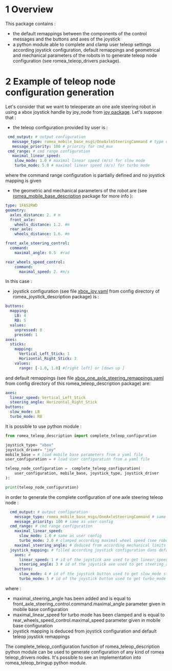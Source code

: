 # 1 Overview #

This package contains :
  - the default remappings between the components of the control messages and the buttons and axes of the joystick 
  - a python module able to complete and clamp user teleop settings according joystick configuration, default remappings and geometrical and mechanical parameters of the robots in to generate teleop node configuration (see romea_teleop_drivers package).

# 2 Example of teleop node configuration generation  #

Let's consider that we want to teleoperate an one axle steering robot  in using a xbox joystick handle by joy_node from [joy package](https://github.com/ros-drivers/joystick_drivers). Let's suppose that :

- the teleop configuration provided by user is : 

```yaml
 cmd_output: # output configuration
   message_type: romea_mobile_base_msgs/OneAxleSteeringCommand # type of msg published by teleop
   message_priority: 100 # priority for cmd_mux
 cmd_range: # cmd range configuration
   maximal_linear_speed: 
    slow_mode: 1.0 # maximal linear speed (m/s) for slow mode 
    turbo_mode: 5.0 # maximal linear speed (m/s) for turbo mode
```
where the command range configuration is partially defined and no joystick mapping is given 

- the geometric and mechanical parameters of the robot are (see [romea_mobile_base_description](https://gitlab.irstea.fr/romea_ros2/interfaces/vehicles/romea_mobile_base/-/tree/main/romea_mobile_base_description) package for more info ):
```yaml
type: 1FAS2RWD
geometry:
  axles_distance: 2. # m
  front_axle:
    wheels_distance: 1.2. #m
  rear_axle:
    wheels_distance: 1.6. #m

front_axle_steering_control:
  command:
    maximal_angle: 0.5  #rad

rear_wheels_speed_control:
    command:
      maximal_speed: 2. #m/s
```


In this case : 
  - joystick configuration (see file [xbox_joy.yaml](https://gitlab.irstea.fr/romea_ros2/interfaces/teleoperation/romea_joy/-/blob/main/romea_joystick_description/config/xbox_joy.yaml)  from config directory of romea_joystick_description package) is :   
```yaml
buttons:
  mapping:
    LB: 4
    RB: 5
  values:
    unpressed: 0
    pressed: 1
axes:
  sticks:
    mapping:
      Vertical_Left_Stick: 1
      Horizontal_Right_Stick: 3
    values:
      range: [-1.0, 1.0] #[right left] or [down up ]
```
and default remappings (see file [xbox_one_axle_steering_remappings.yaml](https://gitlab.irstea.fr/romea_ros2/interfaces/teleoperation/romea_teleop/-/blob/main/romea_teleop_description/config/xbox_one_axle_steering_remappings.yaml)  from config directory of this romea_teleop_description package)  are: 
```yaml
axes:
  linear_speed: Vertical_Left_Stick
  steering_angle: Horizontal_Right_Stick
buttons:
  slow_mode: LB
  turbo_mode: RB
```
It is possible to use python module  : 
```python
from romea_teleop_description import complete_teleop_configuration

joystick_type= "xbox"
joystick_driver= "joy"
mobile_base = # load mobile base parameters from a yaml file
user_configuration = # load user configuration from a yaml file

teleop_node_configuration =  complete_teleop_configuration(
    user_configuration, mobile_base, joystick_type, joystick_driver
):

print(teleop_node_configuration)    
```
in order to generate the complete configuration of one axle steering teleop node : 
```yaml
  cmd_output: # output configuration
    message_type: romea_mobile_base_msgs/OneAxleSteeringCommand # same as user config
    message_priority: 100 # same as user config
  cmd_range: # cmd range configuration
    maximal_linear_speed: 
      slow_mode: 1.0 # same as user config
      turbo_mode: 2.0 # clamped according maximal wheel speed (see robot configuration)
    maximal_steering_angle: # deduced from according mechanical limits (see robot configuration)
  joystick_mapping: # filled according joystick configuration dans default remappings 
    axes: # 
      linear_speed: 1 # id of the joystick axe used to get linear_speed 
      steering_angle: 3 # id of the joystick axe used to get steering_angle
    buttons:
      slow_mode: 4 # id of the joystick button used to get slow_mode status
      turbo_mode: 5 # id of the joystick button used to get turbo_mode status
```
where : 
  - maximal_steering_angle has been added and is equal to front_axle_steering_control.command.maximal_angle parameter given in mobile base configuration 
  - maximal_linear_speed  for turbo mode has been clamped and is equal to rear_wheels_speed_control.maximal_speed parameter given in mobile base configuration  
  - joystick mapping is deduced from joystick configuration and default teleop joystick remappings 



The complete_teleop_configuration function of romea_teleop_description python module can be used to generate configuration of any kind of romea teleop_drivers nodes. It's possible to see an implementation into romea_teleop_bringup python module.

